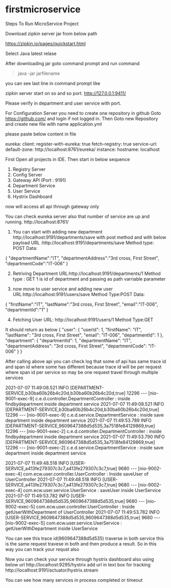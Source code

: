 # firstmicroservice

Steps To Run MicroService Project

Download zipkin server jar from below path 

https://zipkin.io/pages/quickstart.html

Select Java latest relase

After downloading jar goto command prompt 
and run command 
> java -jar jarfilename

you can see last line in command prompt like 

zipkin server start on so and so port.
 http://127.0.0.1:9411/
 
 Please verify in department and user service with port.
 
 For Configuration Server you need to create one repository in github
 Goto https://github.com/ and login if not logged in.
 Then Goto new Repository and create new file with name application.yml
 
 please paste below content in file
 
 eureka:
  client:
    register-with-eureka: true
    fetch-registry: true
    service-url:
      default-zone: http://localhost:8761/eureka/
  instance:
    hostname: localhost
 

First Open all projects in IDE.
Then start in below sequence
1) Registry Server
2) Config Server
3) Gateway API (Port : 9191)
4) Department Service
5) User Service
6) Hystrix Dashboard

now will access all api through gateway only 

You can check eureka server also that number of service are up and running.
http://localhost:8761/


1) You can start with adding new department
http://localhost:9191/departments/save with post method and with below payload
URL :http://localhost:9191/departments/save
Method type: POST
Data:

{
	"departmentName":"IT",
	"departmentAddress":"3rd cross, First Street",
	"departmentCode":"IT-006"
	}

2) Retriving Department 
URL:http://localhost:9191/departments/1
Method type : GET 
1 is id of department and passing as path varriable parameter

3) now move to user service and adding new user 
URL:http://localhost:9191/users/save
Method Type:POST
Data:

{
	"firstName":"IT",
	"lastName":"3rd cross, First Street",
	"email":"IT-006",
	"departmentId":"1"
}

4) Fetching User 
URL: http://localhost:9191/users/1
Method Type:GET

It should return as below
{
    "user": {
        "userId": 1,
        "firstName": "IT",
        "lastName": "3rd cross, First Street",
        "email": "IT-006",
        "departmentId": 1
    },
    "department": {
        "departmentId": 1,
        "departmentName": "IT",
        "departmentAddress": "3rd cross, First Street",
        "departmentCode": "IT-006"
    }
}

After calling above api you can check log that some of api has same trace id and span id where some has different
because trace id will be per request where span id per service so may be one request travel through multiple services

2021-07-07 11:49:08.521  INFO [DEPARTMENT-SERVICE,b30ba60b26b4c20d,b30ba60b26b4c20d,true] 12296 --- [nio-9001-exec-9] c.e.d.controller.DepartmentController    : inside findbydepartment inside department service
2021-07-07 11:49:08.521  INFO [DEPARTMENT-SERVICE,b30ba60b26b4c20d,b30ba60b26b4c20d,true] 12296 --- [nio-9001-exec-9] c.e.d.service.DepartmentService          : inside save department inside department service
2021-07-07 11:49:53.789  INFO [DEPARTMENT-SERVICE,9609647388d5d535,3a7518fe84129869,true] 12296 --- [nio-9001-exec-2] c.e.d.controller.DepartmentController    : inside findbydepartment inside department service
2021-07-07 11:49:53.790  INFO [DEPARTMENT-SERVICE,9609647388d5d535,3a7518fe84129869,true] 12296 --- [nio-9001-exec-2] c.e.d.service.DepartmentService          : inside save department inside department service


2021-07-07 11:49:48.518  INFO [USER-SERVICE,a413fe279307c3c7,a413fe279307c3c7,true] 9680 --- [nio-9002-exec-4] com.ecw.user.controller.UserController   : Inside saveUser of UserController
2021-07-07 11:49:48.518  INFO [USER-SERVICE,a413fe279307c3c7,a413fe279307c3c7,true] 9680 --- [nio-9002-exec-4] com.ecw.user.service.UserService         : saveUser inside UserService
2021-07-07 11:49:53.782  INFO [USER-SERVICE,9609647388d5d535,9609647388d5d535,true] 9680 --- [nio-9002-exec-5] com.ecw.user.controller.UserController   : Inside getUserWithDepartment of UserController
2021-07-07 11:49:53.782  INFO [USER-SERVICE,9609647388d5d535,9609647388d5d535,true] 9680 --- [nio-9002-exec-5] com.ecw.user.service.UserService         : getUserWithDepartment inside UserService

You can see this trace id(9609647388d5d535) traverse in both service this is the same request travese in both and then produce a result.
So in this way you can track your requst also

Now you can check your service through hystrix dashboard also using below url
  http://localhost:9295/hystrix
add url in text box for tracking 
  http://localhost:9191/actuator/hystrix.stream
  
 You can see how many services in process completed or timeout  

